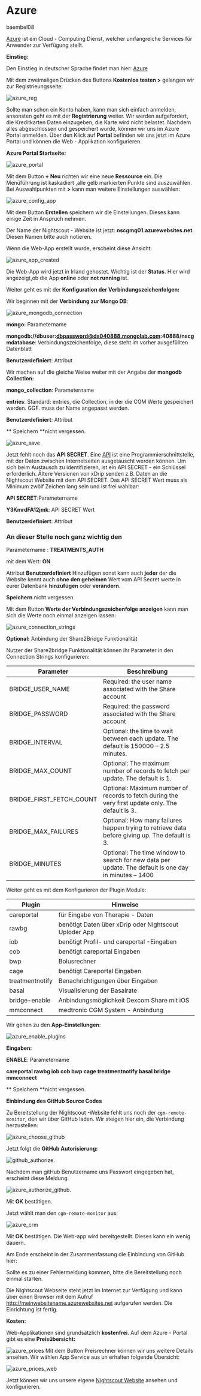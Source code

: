 # Azure
baembel08

[Azure](https://de.wikipedia.org/wiki/Microsoft_Azure) ist ein Cloud - Computing Dienst, welcher umfangreiche Services  für Anwender zur Verfügung stellt.

**Einstieg:**

Den Einstieg in deutscher Sprache findet man hier: [Azure ](https://azure.microsoft.com/de-de/)

Mit dem zweimaligen Drücken des Buttons **Kostenlos testen >** gelangen wir zur Registrieungsseite:

![azure_reg](../images/azure/azure_reg.jpg)

Sollte man schon ein Konto haben, kann man sich einfach anmelden, ansonsten geht es mit der **Registrierung** weiter.
Wir werden aufgefordert, die Kreditkarten Daten einzugeben, die Karte wird nicht belastet.
Nachdem alles abgeschlossen und gespeichert wurde, können wir uns im Azure Portal anmelden.
 Über den Klick auf **Portal** befinden wir uns jetzt im Azure Portal und können die Web - Applikation konfigurieren.
 
 **Azure Portal Startseite:**
 
 ![azure_portal](../images/azure/azure_portal.jpg)
 
 Mit dem Button **+ Neu** richten wir eine neue **Ressource** ein. Die Menüführung ist kaskadiert ,alle gelb markierten Punkte sind auszuwählen. Bei Auswahlpunkten mit **>** kann man weitere Einstellungen auswählen:
 
 
 ![azure_config_app](../images/azure/azure_config_app.jpg)
 
 Mit dem Button **Erstellen** speichern wir die Einstellungen. Dieses kann einige Zeit
 in Anspruch nehmen.
 
 Der Name der Nightscout - Website ist jetzt: **nscgmq01.azurewebsites.net**. Diesen Namen bitte auch notieren.
 
 Wenn die Web-App erstellt wurde, erscheint diese Ansicht:
 
 ![azure_app_created](../images/azure/azure_app_created.jpg)
 
 Die Web-App wird jetzt in Irland gehostet. Wichtig ist der **Status**. Hier wird angezeigt,ob die App **online** oder **not running** ist.

 
 Weiter geht es mit der **Konfiguration der Verbindungszeichenfolgen:**
 
 Wir beginnen mit der **Verbindung zur Mongo DB**:
 
 ![azure_mongodb_connection](../images/azure/azure_mongodb_connection.jpg)
 
 **mongo:** Parametername
 
 **mongodb://dbuser:dbpassword@ds040888.mongolab.com:40888/nscgmdatabase**: Verbindungszeichenfolge, diese steht im vorher ausgefüllten Datenblatt
 
 **Benutzerdefiniert**: Attribut
 
 
 Wir machen auf die gleiche Weise weiter mit der Angabe der **mongodb Collection:**
 
 **mongo_collection**: Parametername
 
 **entries**: Standard: entries, die Collection, in der die CGM Werte gespeichert werden. GGF. muss der Name angepasst werden.
 
 **Benutzerdefiniert**: Attribut
 
** Speichern **nicht vergessen.
 
 ![azure_save](../images/azure/azure_save.jpg)
 
 
 Jetzt fehlt noch das **API SECRET**. Eine [API](https://de.wikipedia.org/wiki/Programmierschnittstelle) ist eine Programmierschnittstelle, mit der Daten zwischen Internetseiten ausgetauscht werden können. Um sich beim Austausch zu identifizieren, ist ein API SECRET - ein Schlüssel erforderlich.
 Ältere Versionen von xDrip senden z.B. Daten an die Nightscout Website mit dem API SECRET.
 Das API SECRET Wert muss als Minimum zwölf Zeichen lang sein und ist frei wählbar:
 
 **API SECRET**:Parametername
 
 **Y3KmrdFA12jmk**: API SECRET Wert
 
 **Benutzerdefiniert**: Attribut
 
###  An dieser Stelle noch ganz wichtig den 


 
 Parametername : **TREATMENTS_AUTH** 
 
 mit dem Wert: **ON**
 
 Attribut **Benutzerdefiniert** Hinzufügen sonst kann auch **jeder** der die Website kennt auch **ohne den geheimen** Wert vom API Secret werte in eurer Datenbank **hinzufügen** oder **verändern**.

 
 **Speichern** nicht vergessen.
 
 Mit dem Button **Werte der Verbindungszeichenfolge anzeigen** kann man sich die Werte noch einmal anzeigen lassen:
 
 ![azure_connection_strings](../images/azure/azure_connection_strings.jpg)
 
 
 **Optional:** Anbindung der Share2Bridge Funktionalität
 
 Nutzer der Share2bridge Funktionalität können ihr Parameter  in den Connection Strings konfigurieren:
 
|Parameter |  Beschreibung |
| -- | -- |
 |BRIDGE_USER_NAME |Required: the user name associated with the Share account|
|BRIDGE_PASSWORD |Required: the password associated with the Share account|
|BRIDGE_INTERVAL |Optional: the time to wait between each update. The default is 150000 – 2.5 minutes.
|BRIDGE_MAX_COUNT |Optional: The maximum number of records to fetch per update. The default is 1.|
|BRIDGE_FIRST_FETCH_COUNT |Optional: Maximum number of records to fetch during the very first update only. The default is 3.|
|BRIDGE_MAX_FAILURES |Optional: How many failures happen trying to retrieve data before giving up. The default is 3.|
|BRIDGE_MINUTES |Optional: The time window to search for new data per update. The default is one day in minutes – 1400|.
 
 
 
 Weiter geht es mit dem Konfigurieren der Plugin Module:
 
 
 
 | Plugin |  Hinweise |
| -- | -- |
| careportal |  für Eingabe von Therapie - Daten  |
| rawbg |  benötigt Daten über xDrip oder Nightscout Uploder App |
| iob | benötigt Profil- und careportal -Eingaben |
| cob | benötigt careportal Eingaben |
| bwp | Bolusrechner|
| cage| benötigt Careportal Eingaben |
|treatmentnotify |Benachrichtigungen über Eingaben|
|basal|Visualisierung der Basalrate|
|bridge-enable |Anbindungsmöglichkeit Dexcom Share mit iOS |
|mmconnect |medtronic CGM System - Anbindung|
 
 Wir gehen zu den **App-Einstellungen**:
 
 ![azure_enable_plugins](../images/azure/azure_enable_plugins.jpg)
 
 **Eingaben:**
 
 
 **ENABLE**: Parametername
 
 **careportal rawbg iob cob bwp cage treatmentnotify basal bridge mmconnect** 
 
 ** Speichern **nicht vergessen.
 
 
 
**Einbindung des GitHub Source Codes**

Zu Bereitstellung der Nightscout -Website fehlt uns noch der `cgm-remote-monitor`, den wir über GitHub laden.
Wir steigen hier ein, die Verbindung herzustellen:

![azure_choose_github](../images/azure/azure_choose_github.jpg)


Jetzt folgt die **GitHub Autorisierung:**

![github_authorize](../images/azure/github_authorize.jpg).

Nachdem man gitHub Benutzername uns Passwort eingegeben hat, erscheint diese Meldung:

![azure_authorize_github](../images/azure/azure_authorize_github.jpg).

Mit **OK** bestätigen.

Jetzt wählt man den `cgm-remote-monitor` aus:

![azure_crm](../images/azure/azure_crm.jpg)

Mit **OK** bestätigen. Die Web-app wird bereitgestellt. Dieses kann ein wenig dauern.

Am Ende erscheint in der Zusammenfassung die Einbindung von GitHub hier:


Sollte es zu einer Fehlermeldung kommen, bitte die Bereitstellung noch einmal starten.


Die Nightscout Webseite steht jetzt im Internet zur Verfügung und kann über einen Browser
mit dem Aufruf http://meinwebsitename.azurewebsites.net aufgerufen werden.
Die Einrichtung ist fertig.


**Kosten:**

Web-Applikationen sind grundsätzlich **kostenfrei**. Auf dem Azure - Portal gibt es eine **Preisübersicht:**

![azure_prices](../images/azure/azure_prices.jpg)
 Mit dem Button Preisrechner können wir uns weitere Details ansehen. Wir wählen App Service aus un erhalten folgende Übersicht:
 
 ![azure_prices_web](../images/azure/azure_prices_web.jpg)
 
 Jetzt können wir uns unsere eigene  [Nightscout Website](../nightscout/die_nightscout_website.md) ansehen und konfigurieren.
 
 
 
 
